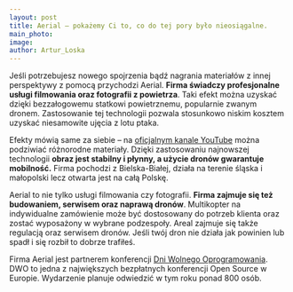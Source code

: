 ```yaml
---
layout: post
title: Aerial – pokażemy Ci to, co do tej pory było nieosiągalne.
main_photo: 
image: 
author: Artur_Loska
---
```


Jeśli potrzebujesz nowego spojrzenia bądź nagrania materiałów z innej perspektywy z pomocą przychodzi Aerial. **Firma świadczy profesjonalne usługi filmowania oraz fotografii z powietrza**. Taki efekt można uzyskać dzięki bezzałogowemu statkowi powietrznemu, popularnie zwanym dronem. Zastosowanie tej technologii pozwala stosunkowo niskim kosztem uzyskać niesamowite ujęcia z lotu ptaka.

Efekty mówią same za siebie – na [oficjalnym kanale YouTube]( https://www.youtube.com/channel/UCeWFoFpw-F9rZZKc94T_OPQ) można podziwiać różnorodne materiały. Dzięki zastosowaniu najnowszej technologii **obraz jest stabilny i płynny, a użycie dronów gwarantuje mobilność.** Firma pochodzi z Bielska-Białej, działa na terenie śląska i małopolski lecz otwarta jest na całą Polskę.  

Aerial to nie tylko usługi filmowania czy fotografii. **Firma zajmuje się też budowaniem, serwisem oraz naprawą dronów**. Multikopter na indywidualne zamówienie może być dostosowany do potrzeb klienta oraz zostać wyposażony w wybrane podzespoły. Areal zajmuje się także regulacją oraz serwisem dronów. Jeśli twój dron nie działa jak powinien lub spadł i się rozbił to dobrze trafiłeś.
 

Firma Aerial jest partnerem konferencji [Dni Wolnego Oprogramowania](http://dwo.mikstura.it). DWO to jedna z największych bezpłatnych konferencji Open Source w Europie. Wydarzenie planuje odwiedzić w tym roku ponad 800 osób. 

